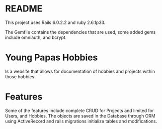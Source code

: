 # README

This project uses Rails 6.0.2.2 and ruby 2.6.1p33. 

The Gemfile contains the dependencies that are used, some added gems include omniauth, and bcrypt.

# Young Papas Hobbies

Is a website that allows for documentation of hobbies and projects within those hobbies.

# Features

Some of the features include complete CRUD for Projects and limited for Users,  and Hobbies. The objects are saved in the Database through ORM using ActiveRecord and rails migrations initialize tables and modifications. 



